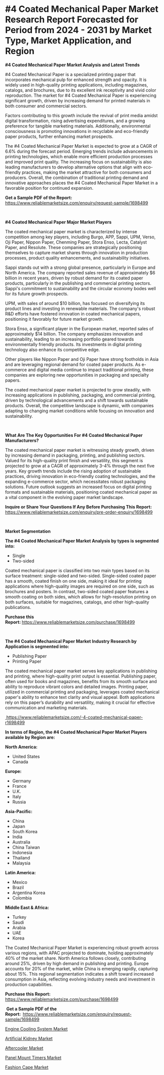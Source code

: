 <p><h1>#4 Coated Mechanical Paper Market Research Report Forecasted for Period from 2024 -  2031 by Market Type, Market Application, and Region</h1></p><p><strong>#4 Coated Mechanical Paper Market Analysis and Latest Trends</strong></p>
<p><p>#4 Coated Mechanical Paper is a specialized printing paper that incorporates mechanical pulp for enhanced strength and opacity. It is widely used in high-quality printing applications, including magazines, catalogs, and brochures, due to its excellent ink receptivity and vivid color reproduction. The market for #4 Coated Mechanical Paper is experiencing significant growth, driven by increasing demand for printed materials in both consumer and commercial sectors. </p><p>Factors contributing to this growth include the revival of print media amidst digital transformation, rising advertising expenditures, and a growing preference for tangible marketing materials. Additionally, environmental consciousness is promoting innovations in recyclable and eco-friendly paper products, further enhancing market prospects.</p><p>The #4 Coated Mechanical Paper Market is expected to grow at a CAGR of 6.6% during the forecast period. Emerging trends include advancements in printing technologies, which enable more efficient production processes and improved print quality. The increasing focus on sustainability is also leading manufacturers to develop alternative options that align with eco-friendly practices, making the market attractive for both consumers and producers. Overall, the combination of traditional printing demand and innovative approaches places the #4 Coated Mechanical Paper Market in a favorable position for continued expansion.</p></p>
<p><strong>Get a Sample PDF of the Report:&nbsp;</strong> <a href="https://www.reliablemarketsize.com/enquiry/request-sample/1698499?utm_campaign=1601&utm_medium=2&utm_source=Github&utm_content=ia&utm_term=20102024&utm_id=4-coated-mechanical-paper">https://www.reliablemarketsize.com/enquiry/request-sample/1698499</a></p>
<p>&nbsp;</p>
<p><strong>#4 Coated Mechanical Paper Major Market Players</strong></p>
<p><p>The coated mechanical paper market is characterized by intense competition among key players, including Burgo, APP, Sappi, UPM, Verso, Oji Paper, Nippon Paper, Chenming Paper, Stora Enso, Lecta, Catalyst Paper, and Resolute. These companies are strategically positioning themselves to capture market shares through innovation in production processes, product quality enhancements, and sustainability initiatives.</p><p>Sappi stands out with a strong global presence, particularly in Europe and North America. The company reported sales revenue of approximately $6 billion in recent years, driven by robust demand for its coated paper products, particularly in the publishing and commercial printing sectors. Sappi's commitment to sustainability and the circular economy bodes well for its future growth prospects.</p><p>UPM, with sales of around $10 billion, has focused on diversifying its product lines and investing in renewable materials. The company's robust R&D efforts have fostered innovation in coated mechanical papers, positioning it favorably for future market growth.</p><p>Stora Enso, a significant player in the European market, reported sales of approximately $14 billion. The company emphasizes innovation and sustainability, leading to an increasing portfolio geared towards environmentally friendly products. Its investments in digital printing technology also enhance its competitive edge.</p><p>Other players like Nippon Paper and Oji Paper have strong footholds in Asia and are leveraging regional demand for coated paper products. As e-commerce and digital media continue to impact traditional printing, these companies are exploring new opportunities in packaging and specialty papers.</p><p>The coated mechanical paper market is projected to grow steadily, with increasing applications in publishing, packaging, and commercial printing, driven by technological advancements and a shift towards sustainable products. Overall, the competitive landscape is dynamic, with companies adapting to changing market conditions while focusing on innovation and sustainability.</p></p>
<p>&nbsp;</p>
<p><strong>What Are The Key Opportunities For #4 Coated Mechanical Paper Manufacturers?</strong></p>
<p><p>The coated mechanical paper market is witnessing steady growth, driven by increasing demand in packaging, printing, and publishing sectors. Valued for its high-quality print finish and versatility, this segment is projected to grow at a CAGR of approximately 3-4% through the next five years. Key growth trends include the rising adoption of sustainable practices, driving innovation in eco-friendly coating technologies, and the expanding e-commerce sector, which necessitates robust packaging solutions. Future outlook suggests an increased focus on digital printing formats and sustainable materials, positioning coated mechanical paper as a vital component in the evolving paper market landscape.</p></p>
<p><strong>Inquire or Share Your Questions If Any Before Purchasing This Report:</strong> <a href="https://www.reliablemarketsize.com/enquiry/pre-order-enquiry/1698499?utm_campaign=1601&utm_medium=2&utm_source=Github&utm_content=ia&utm_term=20102024&utm_id=4-coated-mechanical-paper">https://www.reliablemarketsize.com/enquiry/pre-order-enquiry/1698499</a></p>
<p>&nbsp;</p>
<p><strong>Market Segmentation</strong></p>
<p><strong>The #4 Coated Mechanical Paper Market Analysis by types is segmented into:</strong></p>
<p><ul><li>Single</li><li>Two-sided</li></ul></p>
<p><p>Coated mechanical paper is classified into two main types based on its surface treatment: single-sided and two-sided. Single-sided coated paper has a smooth, coated finish on one side, making it ideal for printing applications where high-quality images are required on one side, such as brochures and posters. In contrast, two-sided coated paper features a smooth coating on both sides, which allows for high-resolution printing on both surfaces, suitable for magazines, catalogs, and other high-quality publications.</p></p>
<p><strong>Purchase this Report:&nbsp;</strong><a href="https://www.reliablemarketsize.com/purchase/1698499?utm_campaign=1601&utm_medium=2&utm_source=Github&utm_content=ia&utm_term=20102024&utm_id=4-coated-mechanical-paper">https://www.reliablemarketsize.com/purchase/1698499</a></p>
<p>&nbsp;</p>
<p><strong>The #4 Coated Mechanical Paper Market Industry Research by Application is segmented into:</strong></p>
<p><ul><li>Publishing Paper</li><li>Printing Paper</li></ul></p>
<p><p>The coated mechanical paper market serves key applications in publishing and printing, where high-quality print output is essential. Publishing paper, often used for books and magazines, benefits from its smooth surface and ability to reproduce vibrant colors and detailed images. Printing paper, utilized in commercial printing and packaging, leverages coated mechanical paper's ability to enhance text clarity and visual appeal. Both applications rely on this paper’s durability and versatility, making it crucial for effective communication and marketing materials.</p></p>
<p><a href="https://www.reliablemarketsize.com/-4-coated-mechanical-paper-r1698499?utm_campaign=1601&utm_medium=2&utm_source=Github&utm_content=ia&utm_term=20102024&utm_id=4-coated-mechanical-paper">&nbsp;https://www.reliablemarketsize.com/-4-coated-mechanical-paper-r1698499</a></p>
<p><strong>In terms of Region, the #4 Coated Mechanical Paper Market Players available by Region are:</strong></p>
<p>
    <p> <strong> North America: </strong>
        <ul>
            <li>United States</li>
            <li>Canada</li>
        </ul>
        </p> 
    <p> <strong> Europe: </strong>
        <ul>
            <li>Germany</li>
            <li>France</li>
            <li>U.K.</li>
            <li>Italy</li>
            <li>Russia</li>
        </ul>
        </p> 
    <p> <strong> Asia-Pacific: </strong>
        <ul>
            <li>China</li>
            <li>Japan</li>
            <li>South Korea</li>
            <li>India</li>
            <li>Australia</li>
            <li>China Taiwan</li>
            <li>Indonesia</li>
            <li>Thailand</li>
            <li>Malaysia</li>
        </ul>
        </p> 
    <p> <strong> Latin America: </strong>
        <ul>
            <li>Mexico</li>
            <li>Brazil</li>
            <li>Argentina Korea</li>
            <li>Colombia</li>
        </ul>
        </p> 
    <p> <strong> Middle East & Africa: </strong>
        <ul>
            <li>Turkey</li>
            <li>Saudi</li>
            <li>Arabia</li>
            <li>UAE</li>
            <li>Korea</li>
        </ul>
    </p>
    </p>
<p><p>The Coated Mechanical Paper Market is experiencing robust growth across various regions, with APAC projected to dominate, holding approximately 40% of the market share. North America follows closely, contributing around 25%, driven by high demand in publishing and printing. Europe accounts for 20% of the market, while China is emerging rapidly, capturing about 15%. This regional segmentation indicates a shift toward increased consumption in Asia, reflecting evolving industry needs and investment in production capabilities.</p></p>
<p><strong>Purchase this Report: </strong><a href="https://www.reliablemarketsize.com/purchase/1698499?utm_campaign=1601&utm_medium=2&utm_source=Github&utm_content=ia&utm_term=20102024&utm_id=4-coated-mechanical-paper">https://www.reliablemarketsize.com/purchase/1698499</a></p>
<p>&nbsp;<strong>Get a Sample PDF of the Report:&nbsp;&nbsp;</strong><a href="https://www.reliablemarketsize.com/enquiry/request-sample/1698499?utm_campaign=1601&utm_medium=2&utm_source=Github&utm_content=ia&utm_term=20102024&utm_id=4-coated-mechanical-paper">https://www.reliablemarketsize.com/enquiry/request-sample/1698499</a></p>
<p><strong></strong></p>
<p><p><a href="https://www.linkedin.com/pulse/engine-cooling-system-market-outlook-current-assessment-future-nl9hf?utm_campaign=1601&utm_medium=2&utm_source=Github&utm_content=ia&utm_term=20102024&utm_id=4-coated-mechanical-paper">Engine Cooling System Market</a></p><p><a href="https://www.linkedin.com/pulse/artificial-kidney-market-size-share-growth-analysis-type-wexoe?utm_campaign=1601&utm_medium=2&utm_source=Github&utm_content=ia&utm_term=20102024&utm_id=4-coated-mechanical-paper">Artificial Kidney Market</a></p><p><a href="https://www.linkedin.com/pulse/global-aftercooler-market-exploring-share-trends-future-growth-xceqf?utm_campaign=1601&utm_medium=2&utm_source=Github&utm_content=ia&utm_term=20102024&utm_id=4-coated-mechanical-paper">Aftercooler Market</a></p><p><a href="https://www.linkedin.com/pulse/panel-mount-timers-market-innovations-trends-comprehensive-study-hclwf?utm_campaign=1601&utm_medium=2&utm_source=Github&utm_content=ia&utm_term=20102024&utm_id=4-coated-mechanical-paper">Panel Mount Timers Market</a></p><p><a href="https://github.com/LilianFaulkner65/Market-Research-Report-List-1/blob/main/fashion-cape-market.md?utm_campaign=1601&utm_medium=2&utm_source=Github&utm_content=ia&utm_term=20102024&utm_id=4-coated-mechanical-paper">Fashion Cape Market</a></p></p>